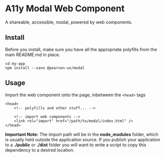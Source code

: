 # A11y Modal Web Component

A shareable, accessible, modal, powered by web components.

## Install
Before you install, make sure you have all the appropriate polyfills from the main README.md in place.

    cd my-app
    npm install --save @pearson-ux/modal
    
## Usage
Import the web component onto the page, inbetween the `<head>` tags

    <head>
	    <!-- polyfills and other stuff... -->
	    
	    <!-- import web components -->
	    <link rel="import" href="/path/to/modal/index.html" />
	</head>

**Important Note:**
The import path will be in the **node_modules** folder, which is usually held outside the applicaiton source.  If you publish your application to a **./public** or **./dist** folder you will want to write a script to copy this dependency to a desired location.
